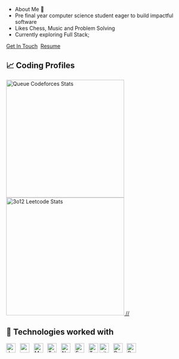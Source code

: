 - About Me 🚀
- Pre final year computer science student eager to build impactful software
- Likes Chess, Music and Problem Solving 
- Currently exploring Full Stack;


<a href="mailto:ypoonia217@gmail.com">Get In Touch</a>&nbsp;
<a href="https://drive.google.com/file/d/1QWJpBS6HrVOto5UurLhkCcImWqSJzEMk/view?usp=sharing">Resume</a>

## 📈 Coding Profiles
<span>
<a href="https://codeforces.com/profile/Required">
<img height="316" src="https://codeforces-readme-stats.vercel.app/api/card?username=Required&theme=github_dark&force_username=true&border_color=404040" alt="Queue Codeforces Stats"/>
</a>
<a href="https://leetcode.com/u/3o12/">
<img height="316" src="https://leetcard.jacoblin.cool/3o12?theme=dark&font=Ubuntu&cache=14400&ext=contest&sheets=https://gist.githubusercontent.com/3o12/5e715e284c89cace8f5fa09f7fb930b8/raw/ec0be570f114124b1a2156a660d67baa0ab5639d/leetcode_stats_card.css" alt="3o12 Leetcode Stats"/>
//</a>
</a>
</span>



## 🧩 Technologies worked with
<a name="learning-now"></a>
<div >
<img src="https://img.shields.io/badge/Java-282C34?logo=openjdk&logoColor=white" alt="Java" title="Java" height="25" />
&nbsp;
<img src="https://img.shields.io/badge/React-282C34?logo=react&logoColor=cyan" alt="react logo" title="react" height="25" />
&nbsp;
<img src="https://img.shields.io/badge/MongoDB-282C34?logo=mongodb&logoColor=47A248" alt="MongoDB logo" title="MongoDB" height="25" />
&nbsp;
<img src="https://img.shields.io/badge/Tailwind%20CSS-282C34?logo=tailwind-css&logoColor=38B2AC" alt="Tailwind CSS logo" title="Tailwind CSS" height="25" />
&nbsp;
<img src="https://img.shields.io/badge/Node.js-282C34?logo=node.js&logoColor=339933" alt="Node.js logo" title="Node.js" height="25" />
&nbsp;
<img src="https://img.shields.io/badge/Express-282C34?logo=express&logoColor=FFFFFF" alt="Express.js logo" title="Express.js" height="25" />
&nbsp;
<img src="https://img.shields.io/badge/TypeScript-282C34?logo=typescript&logoColor=3178C6" alt="TypeScript logo" title="TypeScript" height="25" />
<img src="https://img.shields.io/badge/git-282C34?logo=git&logoColor=F05032" alt="git logo" title="git" height="25" />
&nbsp;
<img src="https://img.shields.io/badge/Python-282C34?logo=python" alt="Python" title="Python" height="25" />
&nbsp;
<img src="https://img.shields.io/badge/postgresql-282C34?logo=postgresql&logoColor=blue" alt="PostgreSQL" title="PostgreSQL" height="25" />
&nbsp;
</div>
